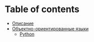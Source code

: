 # Table of contents

* [Описание](README.md)
* [Объектно-ориентированные языки](obektno-orientirovannye-yazyki/README.md)
  * [Python](obektno-orientirovannye-yazyki/python.md)

